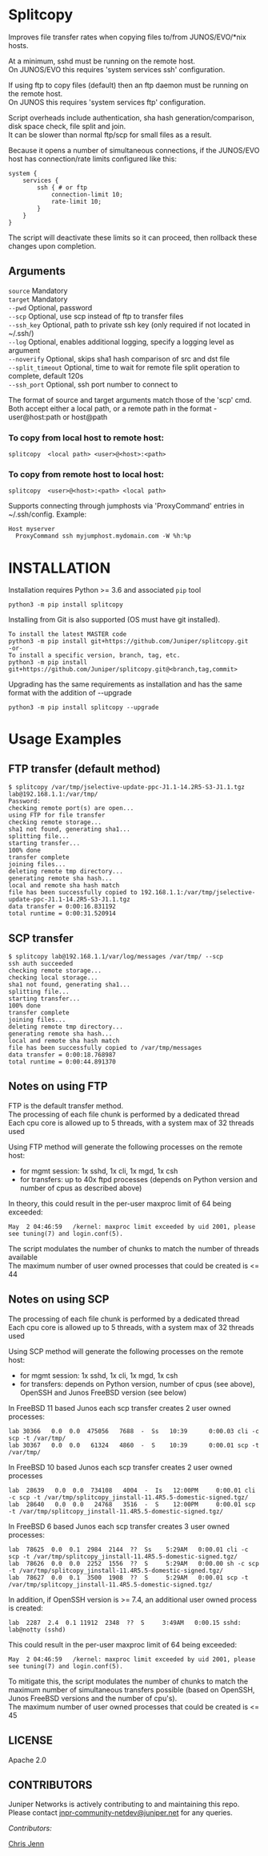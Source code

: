 # Splitcopy

Improves file transfer rates when copying files to/from JUNOS/EVO/\*nix hosts.
  
At a minimum, sshd must be running on the remote host.  
On JUNOS/EVO this requires 'system services ssh' configuration.  

If using ftp to copy files (default) then an ftp daemon must be running on the remote host.   
On JUNOS this requires 'system services ftp' configuration.  

Script overheads include authentication, sha hash generation/comparison, disk space check, file split and join.  
It can be slower than normal ftp/scp for small files as a result.

Because it opens a number of simultaneous connections,
if the JUNOS/EVO host has connection/rate limits configured like this:

```
system {
    services {
        ssh { # or ftp
            connection-limit 10;
            rate-limit 10;
        }
    }
}
```

The script will deactivate these limits so it can proceed, then rollback these changes upon completion.  

## Arguments 

`source`     Mandatory  
`target`     Mandatory  
`--pwd`      Optional, password  
`--scp`      Optional, use scp instead of ftp to transfer files  
`--ssh_key`  Optional, path to private ssh key (only required if not located in ~/.ssh/)  
`--log`      Optional, enables additional logging, specify a logging level as argument  
`--noverify` Optional, skips sha1 hash comparison of src and dst file  
`--split_timeout` Optional, time to wait for remote file split operation to complete, default 120s  
`--ssh_port` Optional, ssh port number to connect to  

The format of source and target arguments match those of the 'scp' cmd.  
Both accept either a local path, or a remote path in the format - user@host:path or host@path  

### To copy from local host to remote host:
    splitcopy  <local path> <user>@<host>:<path>
### To copy from remote host to local host:
    splitcopy  <user>@<host>:<path> <local path>

Supports connecting through jumphosts via 'ProxyCommand' entries in ~/.ssh/config. Example:  
```
Host myserver  
  ProxyCommand ssh myjumphost.mydomain.com -W %h:%p
```

# INSTALLATION

Installation requires Python >= 3.6 and associated `pip` tool  

    python3 -m pip install splitcopy

Installing from Git is also supported (OS must have git installed).

    To install the latest MASTER code
    python3 -m pip install git+https://github.com/Juniper/splitcopy.git
    -or-
    To install a specific version, branch, tag, etc.
    python3 -m pip install git+https://github.com/Juniper/splitcopy.git@<branch,tag,commit>

Upgrading has the same requirements as installation and has the same format with the addition of --upgrade

    python3 -m pip install splitcopy --upgrade


# Usage Examples 
## FTP transfer (default method)

```
$ splitcopy /var/tmp/jselective-update-ppc-J1.1-14.2R5-S3-J1.1.tgz lab@192.168.1.1:/var/tmp/
Password:
checking remote port(s) are open...
using FTP for file transfer
checking remote storage...
sha1 not found, generating sha1...
splitting file...
starting transfer...
100% done
transfer complete
joining files...
deleting remote tmp directory...
generating remote sha hash...
local and remote sha hash match
file has been successfully copied to 192.168.1.1:/var/tmp/jselective-update-ppc-J1.1-14.2R5-S3-J1.1.tgz
data transfer = 0:00:16.831192
total runtime = 0:00:31.520914
```

## SCP transfer

```
$ splitcopy lab@192.168.1.1/var/log/messages /var/tmp/ --scp  
ssh auth succeeded
checking remote storage...
checking local storage...
sha1 not found, generating sha1...
splitting file...
starting transfer...
100% done
transfer complete
joining files...
deleting remote tmp directory...
generating remote sha hash...
local and remote sha hash match
file has been successfully copied to /var/tmp/messages
data transfer = 0:00:18.768987
total runtime = 0:00:44.891370
```

## Notes on using FTP

FTP is the default transfer method.  
The processing of each file chunk is performed by a dedicated thread  
Each cpu core is allowed up to 5 threads, with a system max of 32 threads used  

Using FTP method will generate the following processes on the remote host:
- for mgmt session: 1x sshd, 1x cli, 1x mgd, 1x csh
- for transfers: up to 40x ftpd processes (depends on Python version and number of cpus as described above)

In theory, this could result in the per-user maxproc limit of 64 being exceeded:
```
May  2 04:46:59   /kernel: maxproc limit exceeded by uid 2001, please see tuning(7) and login.conf(5).
```
The script modulates the number of chunks to match the number of threads available   
The maximum number of user owned processes that could be created is <= 44

## Notes on using SCP

The processing of each file chunk is performed by a dedicated thread  
Each cpu core is allowed up to 5 threads, with a system max of 32 threads used  

Using SCP method will generate the following processes on the remote host:
- for mgmt session: 1x sshd, 1x cli, 1x mgd, 1x csh
- for transfers:  depends on Python version, number of cpus (see above), OpenSSH and Junos FreeBSD version (see below)

In FreeBSD 11 based Junos each scp transfer creates 2 user owned processes: 
```
lab 30366   0.0  0.0  475056   7688  -  Ss   10:39      0:00.03 cli -c scp -t /var/tmp/
lab 30367   0.0  0.0   61324   4860  -  S    10:39      0:00.01 scp -t /var/tmp/
```
In FreeBSD 10 based Junos each scp transfer creates 2 user owned processes
```
lab  28639   0.0  0.0  734108   4004  -  Is   12:00PM     0:00.01 cli -c scp -t /var/tmp/splitcopy_jinstall-11.4R5.5-domestic-signed.tgz/
lab  28640   0.0  0.0   24768   3516  -  S    12:00PM     0:00.01 scp -t /var/tmp/splitcopy_jinstall-11.4R5.5-domestic-signed.tgz/
```
In FreeBSD 6 based Junos each scp transfer creates 3 user owned processes: 
```
lab  78625  0.0  0.1  2984  2144  ??  Ss    5:29AM   0:00.01 cli -c scp -t /var/tmp/splitcopy_jinstall-11.4R5.5-domestic-signed.tgz/  
lab  78626  0.0  0.0  2252  1556  ??  S     5:29AM   0:00.00 sh -c scp -t /var/tmp/splitcopy_jinstall-11.4R5.5-domestic-signed.tgz/  
lab  78627  0.0  0.1  3500  1908  ??  S     5:29AM   0:00.01 scp -t /var/tmp/splitcopy_jinstall-11.4R5.5-domestic-signed.tgz/  
```
In addition, if OpenSSH version is >= 7.4, an additional user owned process is created:
```
lab  2287  2.4  0.1 11912  2348  ??  S     3:49AM   0:00.15 sshd: lab@notty (sshd)
```
This could result in the per-user maxproc limit of 64 being exceeded:
```
May  2 04:46:59   /kernel: maxproc limit exceeded by uid 2001, please see tuning(7) and login.conf(5).
```
To mitigate this, the script modulates the number of chunks to match the maximum number of simultaneous transfers possible (based on OpenSSH, Junos FreeBSD versions and the number of cpu's).  
The maximum number of user owned processes that could be created is <= 45



## LICENSE

Apache 2.0

## CONTRIBUTORS

Juniper Networks is actively contributing to and maintaining this repo. Please contact jnpr-community-netdev@juniper.net for any queries.

*Contributors:*

[Chris Jenn](https://github.com/ipmonk)
